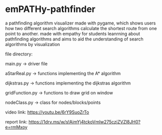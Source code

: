 # emPATHy-pathfinder
a pathfinding algorithm visualizer made with pygame, which shows users how two different search algorithms calculate the shortest route from one point to another. made with empathy for students leanrning about pathfinding algorithms and aims to aid the understanding of search algorithms by visualization

file directory:

main.py -> driver file

aStarReal.py -> functions implementing the A* algorithm

dijkstras.py -> functions implementing the dijkstras algorithm

gridFunction.py -> functions to draw grid on window

nodeClass.py -> class for nodes/blocks/points

video link: 
https://youtu.be/6rY9SuoZrTo

report link:
https://1drv.ms/w/s!AimYj4tckoVmlw275czjZVZl8JH0?e=rmMxoy
